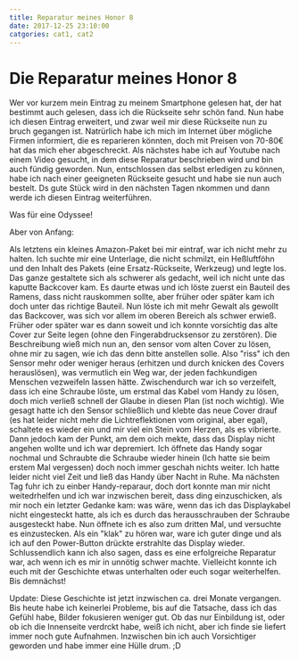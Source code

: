 ```yaml
---
title: Reparatur meines Honor 8 
date: 2017-12-25 23:10:00
catgories: cat1, cat2
---
```

# Die Reparatur meines Honor 8
Wer vor kurzem mein Eintrag zu meinem Smartphone gelesen hat, der hat bestimmt auch gelesen, dass ich die Rückseite sehr schön fand. 
Nun habe ich diesen Eintrag erweitert, und zwar weil mir diese Rückseite nun zu bruch gegangen ist. 
Natrürlich habe ich mich im Internet über mögliche Firmen informiert, die es reparieren könnten, doch mit Preisen von 70-80€ hat das mich eher abgeschreckt.
Als nächstes habe ich auf Youtube nach einem Video gesucht, in dem diese Reparatur beschrieben wird und bin auch fündig geworden.
Nun, entschlossen das selbst erledigen zu können, habe ich nach einer geeigneten Rückseite gesucht und habe sie nun auch bestelt. 
Ds gute Stück wird in den nächsten Tagen nkommen und dann werde ich diesen Eintrag weiterführen.

Was für eine Odyssee!

Aber von Anfang:

Als letztens ein kleines Amazon-Paket bei mir eintraf, war ich nicht mehr zu halten. Ich suchte mir eine Unterlage, die nicht schmilzt, ein Heßluftföhn und den Inhalt des Pakets (eine Ersatz-Rückseite, Werkzeug) und legte los. Das ganze gestaltete sich als schwerer als gedacht, weil ich nicht unte das kaputte Backcover kam. Es daurte etwas und ich löste zuerst ein Bauteil des Ramens, dass nicht rauskommen sollte, aber früher oder später kam ich doch unter das richtige Bauteil. Nun löste ich mit mehr Gewalt als gewollt das Backcover, was sich vor allem im oberen Bereich als schwer erwieß. Früher oder später war es dann soweit und ich konnte vorsichtig das alte Cover zur Seite legen (ohne den Fingerabdrucksensor zu zerstören). Die Beschreibung wieß mich nun an, den sensor vom alten Cover zu lösen, ohne mir zu sagen, wie ich das denn bitte anstellen solle. Also "riss" ich den Sensor mehr oder weniger heraus (erhitzen und durch knicken des Covers herauslösen), was vermutlich ein Weg war, der jeden fachkundigen Menschen vezweifeln lassen hätte. Zwischendurch war ich so verzeifelt, dass ich eine Schraube löste, um erstmal das Kabel vom Handy zu lösen, doch mich verließ schnell der Glaube in diesen Plan (ist noch wichtig). Wie gesagt hatte ich den Sensor schließlich und klebte das neue Cover drauf (es hat leider nicht mehr die Lichtreflektionen vom original, aber egal), schaltete es wieder ein und mir viel ein Stein vom Herzen, als es vibrierte. Dann jedoch kam der Punkt, am dem oich mekte, dass das Display nicht angehen wollte und ich war depremiert. Ich öffnete das Handy sogar nochmal und Schraubte die Schraube wieder hinein (Ich hatte sie beim erstem Mal vergessen) doch noch immer geschah nichts weiter. Ich hatte leider nicht viel Zeit und ließ das Handy über Nacht in Ruhe.
Ma nächsten Tag fuhr ich zu einber Handy-reparaur, doch dort konnte man mir nicht weitedrhelfen und ich war inzwischen bereit, dass ding einzuschicken, als mir noch ein letzter Gedanke kam: was wäre, wenn das ich das Displaykabel nicht eingesteckt hatte, als ich es durch das herausschrauben der Schraube ausgesteckt habe. Nun öffnete ich es also zum dritten Mal, und versuchte es einzustecken. Als ein "klak" zu hören war, ware ich guter dinge und als ich auf den Power-Button drückte erstrahlte das Display wieder.
Schlussendlich kann ich also sagen, dass es eine erfolgreiche Reparatur war, ach wenn ich es mir in unnötig schwer machte. Vielleicht konnte ich euch mit der Geschichte etwas unterhalten oder euch sogar weiterhelfen. 
Bis demnächst!

Update: Diese Geschichte ist jetzt inzwischen ca. drei Monate vergangen. Bis heute habe ich keinerlei Probleme, bis auf die Tatsache, dass ich das Gefühl habe, Bilder fokusieren weniger gut. Ob das nur Einbildung ist, oder ob ich die Innenseite verdrckt habe, weiß ich nicht, aber ich finde sie liefert immer noch gute Aufnahmen.
Inzwischen bin ich auch Vorsichtiger geworden und habe immer eine Hülle drum. ;D

